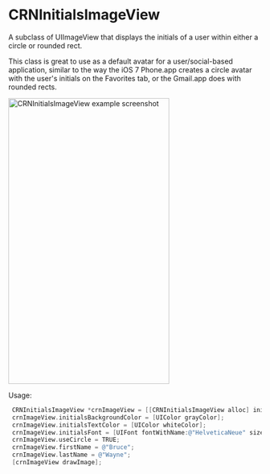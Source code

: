 # CRNInitialsImageView

A subclass of UIImageView that displays the initials of a user within either a circle or rounded rect.

This class is great to use as a default avatar for a user/social-based application, similar to the way the iOS 7 Phone.app creates a circle avatar with the user's initials on the Favorites tab, or the Gmail.app does with rounded rects.

<img src="http://i.imgur.com/P5sWYVP.png" width=320 height=568 alt="CRNInitialsImageView example screenshot">

Usage:
``` objective-c
 CRNInitialsImageView *crnImageView = [[CRNInitialsImageView alloc] initWithFrame:CGRectMake(0, 0, 40, 40)];
 crnImageView.initialsBackgroundColor = [UIColor grayColor];
 crnImageView.initialsTextColor = [UIColor whiteColor];
 crnImageView.initialsFont = [UIFont fontWithName:@"HelveticaNeue" size:18];
 crnImageView.useCircle = TRUE;
 crnImageView.firstName = @"Bruce";
 crnImageView.lastName = @"Wayne";
 [crnImageView drawImage];
```

